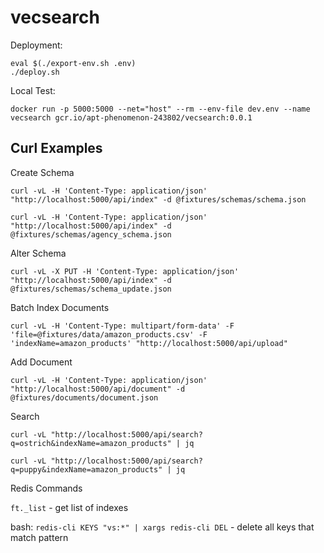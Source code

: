 # vecsearch

Deployment:

    eval $(./export-env.sh .env)
    ./deploy.sh


Local Test:

    docker run -p 5000:5000 --net="host" --rm --env-file dev.env --name vecsearch gcr.io/apt-phenomenon-243802/vecsearch:0.0.1


## Curl Examples

Create Schema

    curl -vL -H 'Content-Type: application/json' "http://localhost:5000/api/index" -d @fixtures/schemas/schema.json

    curl -vL -H 'Content-Type: application/json' "http://localhost:5000/api/index" -d @fixtures/schemas/agency_schema.json

Alter Schema

    curl -vL -X PUT -H 'Content-Type: application/json' "http://localhost:5000/api/index" -d @fixtures/schemas/schema_update.json


Batch Index Documents

    curl -vL -H 'Content-Type: multipart/form-data' -F 'file=@fixtures/data/amazon_products.csv' -F 'indexName=amazon_products' "http://localhost:5000/api/upload"


Add Document

    curl -vL -H 'Content-Type: application/json' "http://localhost:5000/api/document" -d @fixtures/documents/document.json


Search

    curl -vL "http://localhost:5000/api/search?q=ostrich&indexName=amazon_products" | jq

    curl -vL "http://localhost:5000/api/search?q=puppy&indexName=amazon_products" | jq

Redis Commands

`ft._list` - get list of indexes

bash: `redis-cli KEYS "vs:*" | xargs redis-cli DEL` - delete all keys that match pattern